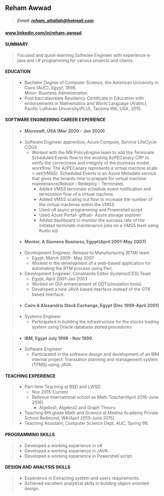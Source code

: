 ## Reham Awwad
 
> ##### Email: reham_attallah@hotmail.com 
#### www.linkedin.com/in/reham-awwad
#### SUMMARY
>   Focused and quick-learning Software Engineer with experience in java and c#  programming for various projects and clients.
#### EDUCATION  
> * Bachelor Degree of Computer Science, the American University in Cairo (AUC), Egypt, 1998.  
> Minor: Business Administration.  
> * Post baccalaureate Residency Certificate in Education with endorsements in Mathematics and World Language (Arabic), Pacific Lutheran 
> University(PLU), Tacoma WA, USA, 2015. 
#### SOFTWARE ENGINEERING CAREER EXPERIENCE 
> * #### Microsoft, USA (Mar 2020 - Jun 2020)
  >  * Software Engineer apprentice, Azure Compute, Service LifeCycle COGS
  >    * Worked with the MR PolicyEngine team to add the Terminate Scheduled Events flow to the existing AzPECanary 
  >      CRP to verify the correctness and integrity of the business model workflow. The AzPECanary represents a virtual machine scale     >      set(VMSS). Scheduled Events is an Azure Metadata service that gives the tenants time to prepare for 
  >       virtual machine maintenance(Reboot - Redeploy - Terminate).
  >       * Added VMSS terminate schedule event notification and termination flow of a virtual machine. 
  >       * Added VMSS scaling out flow to increase the number of the virtual machines within
  >         the VMSS 
  >       * Used c# async programming and Powershell script
  >       * Used Azure Portal- github- Azure storage explorer
  >       * Added dashboard to monitor the success rate of the initiated terminate maintenance jobs on a VMSS level
  >        using Kusto sql 
> * #### Mentor, A Siemens Business, Egypt(April 2001-May 2007)
  > * Development Engineer, Release to Manufacturing (RTM) team  
  >   * Egypt, March 2005- May 2007 
  >   * Worked in the development of a web-based application for automating the RTM process using Perl.   
  > * Development Engineer, Constraints Editor Systems(CES) Team  
  >   * Egypt, April 2001-Jan 2003 
  >   * Worked on GUI enhancement of GDT(simulation tools). 
  >   * Developed a new JAVA based interface instead of the GTK based interface. 

> * #### Cairo & Alexandria Stock Exchange, Egypt (Dec 1999-April 2001)
  > * Systems Engineer  
  >   * Participated in building the infrastructure for the stocks trading system using Oracle database stored procedures. 

> * #### IBM, Egypt July 1998 - Nov 1999.
  > * Software Engineer  
  >   * Participated in the software design and development of an IBM internal project: Translation planning and management system (TPMS) using JAVA.  
#### TEACHING EXPERIENCE 
> * Part-time Teaching at BSD and LWSD  
>   * Nov 2015-Current  
>   * Bellevue International school as Math Teacher(April 2016-June 2016)
>     * Algebra1, Algebra2 and Graph Theory.
> * Teaching 6th grade Math and Science at Medina Academy Private School Redmond, WA(April 2013-June 2015). 
> * Teaching Assistant, Computer Science Dept, AUC, Spring 98.  

#### PROGRAMMING SKILLS 
> * Developed a working experience in c# 
> * Developed a working experience in JAVA. 
> * Developed a working experience in Powershell script.    
#### DESIGN AND ANALYSIS SKILLS  
> * Experience in Extracting system and users requirements.    
> * Achieved excellent analytical skills in building object-oriented design.  
